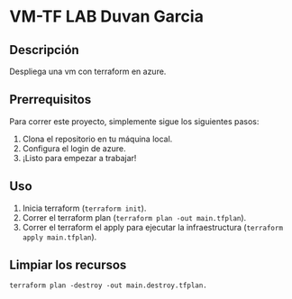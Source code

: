 # VM-TF LAB Duvan Garcia

## Descripción
Despliega una vm con terraform en azure.

## Prerrequisitos
Para correr este proyecto, simplemente sigue los siguientes pasos:
1. Clona el repositorio en tu máquina local.
2. Configura el login de azure.
3. ¡Listo para empezar a trabajar!

## Uso
1. Inicia terraform (`terraform init`).
2. Correr el terraform plan (`terraform plan -out main.tfplan`).
3. Correr el terraform el apply para ejecutar la infraestructura (`terraform apply main.tfplan`).

## Limpiar los recursos
```
terraform plan -destroy -out main.destroy.tfplan.
```
